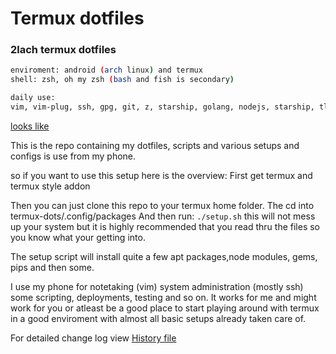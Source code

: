 # Termux dotfiles
### 2lach termux dotfiles

```sh
enviroment: android (arch linux) and termux
shell: zsh, oh my zsh (bash and fish is secondary)

daily use:
vim, vim-plug, ssh, gpg, git, z, starship, golang, nodejs, starship, tldr, nmap and more

```
[looks like](./screenshot/screenshot-termux.png)


This is the repo containing my dotfiles, scripts
and various setups and configs is use from my phone.

so if you want to use this setup here is the overview:
First get termux and termux style addon

Then you can just clone this repo to your termux home folder.
The cd into termux-dots/.config/packages
And then run:
`./setup.sh`
this will not mess up your system but it is highly recommended that you read thru the files so you know what your getting into.

The setup script will install quite a few apt packages,node modules, gems, pips and then some.

I use my phone for notetaking (vim) system administration (mostly ssh) some scripting, deployments, testing and so on.
It works for me and might work for you or atleast be a good place to start playing around with termux in a good enviroment with almost all basic setups already taken care of.

For detailed change log view [History file](./History.md)
